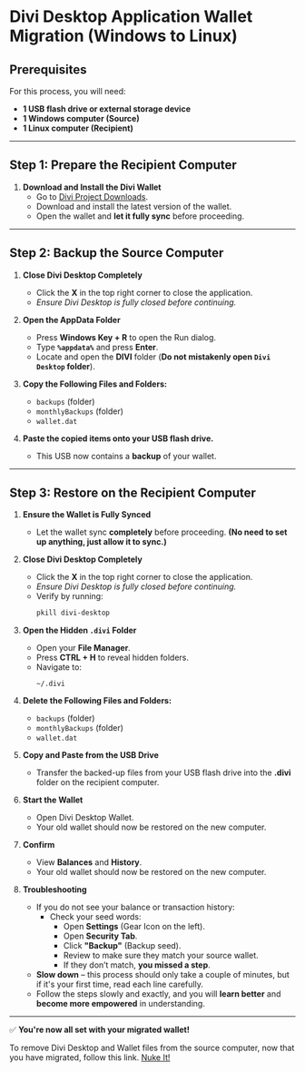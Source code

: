 # **Divi Desktop Application Wallet Migration (Windows to Linux)**

## **Prerequisites**
For this process, you will need:
- **1 USB flash drive or external storage device**
- **1 Windows computer (Source)**
- **1 Linux computer (Recipient)**

---

## **Step 1: Prepare the Recipient Computer**
1. **Download and Install the Divi Wallet**
   - Go to [Divi Project Downloads](https://diviproject.org/downloads).
   - Download and install the latest version of the wallet.
   - Open the wallet and **let it fully sync** before proceeding.

---

## **Step 2: Backup the Source Computer**
1. **Close Divi Desktop Completely**
   - Click the **X** in the top right corner to close the application.
   - *Ensure Divi Desktop is fully closed before continuing.*

2. **Open the AppData Folder**
   - Press **Windows Key + R** to open the Run dialog.
   - Type **`%appdata%`** and press **Enter**.
   - Locate and open the **DIVI** folder (**Do not mistakenly open `Divi Desktop` folder**).

3. **Copy the Following Files and Folders:**
   - `backups` (folder)
   - `monthlyBackups` (folder)
   - `wallet.dat`

4. **Paste the copied items onto your USB flash drive.**
   - This USB now contains a **backup** of your wallet.

---

## **Step 3: Restore on the Recipient Computer**
1. **Ensure the Wallet is Fully Synced**
   - Let the wallet sync **completely** before proceeding. **(No need to set up anything, just allow it to sync.)**

2. **Close Divi Desktop Completely**
   - Click the **X** in the top right corner to close the application.
   - *Ensure Divi Desktop is fully closed before continuing.*
   - Verify by running:
     ```bash
     pkill divi-desktop
     ```

3. **Open the Hidden `.divi` Folder**
   - Open your **File Manager**.
   - Press **CTRL + H** to reveal hidden folders.
   - Navigate to:
     ```
     ~/.divi
     ```

4. **Delete the Following Files and Folders:**
   - `backups` (folder)
   - `monthlyBackups` (folder)
   - `wallet.dat`

5. **Copy and Paste from the USB Drive**
   - Transfer the backed-up files from your USB flash drive into the **.divi** folder on the recipient computer.

6. **Start the Wallet**
   - Open Divi Desktop Wallet.
   - Your old wallet should now be restored on the new computer.

7. **Confirm**
   - View **Balances** and **History**.
   - Your old wallet should now be restored on the new computer.

8. **Troubleshooting**
   - If you do not see your balance or transaction history:
     - Check your seed words:
       - Open **Settings** (Gear Icon on the left).
       - Open **Security Tab**.
       - Click **"Backup"** (Backup seed).
       - Review to make sure they match your source wallet.
       - If they don’t match, **you missed a step**.
   - **Slow down** – this process should only take a couple of minutes, but if it's your first time, read each line carefully.
   - Follow the steps slowly and exactly, and you will **learn better** and **become more empowered** in understanding.

---

✅ **You're now all set with your migrated wallet!**

To remove Divi Desktop and Wallet files from the source computer, now that you have migrated, follow this link.
[Nuke It!](https://github.com/7h3v01c3/tutorials/blob/main/nuke_it/divi/remove_divi_desktop.md)
